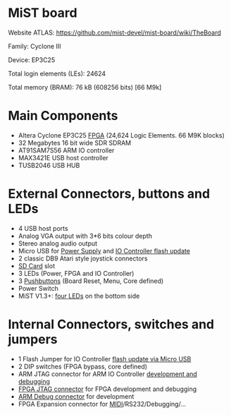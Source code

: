# MiST board

Website ATLAS: https://github.com/mist-devel/mist-board/wiki/TheBoard

Family: Cyclone III

Device: EP3C25

Total login elements (LEs): 24624

Total memory (BRAM):  76 kB  (608256 bits) [66 M9k]



# Main Components

- Altera Cyclone EP3C25 [FPGA](https://github.com/mist-devel/mist-board/wiki/WhatIsThis#what-is-fpga-and-this-hdl-it-uses) (24,624 Logic Elements. 66 M9K blocks)
- 32 Megabytes 16 bit wide SDR SDRAM
- AT91SAM7S56 ARM IO controller
- MAX3421E USB host controller
- TUSB2046 USB HUB

# External Connectors, buttons and LEDs

- 4 USB host ports
- Analog VGA output with 3*6 bits colour depth
- Stereo analog audio output
- Micro USB for [Power Supply](https://github.com/mist-devel/mist-board/wiki/Peripherals#power-supply) and [IO Controller flash update](https://github.com/mist-devel/mist-board/wiki/HowToInstallTheFirmware#updating-the-io-controller-via-sam-ba-under-windows)
- 2 classic DB9 Atari style joystick connectors
- [SD Card](https://github.com/mist-devel/mist-board/wiki/SDCardSetup) slot
- 3 LEDs (Power, FPGA and IO Controller)
- 3 [Pushbuttons](https://github.com/mist-devel/mist-board/wiki/JoystickShortcuts#on-board-buttons) (Board Reset, Menu, Core defined)
- Power Switch
- MiST V1.3+: [four LEDs](https://github.com/mist-devel/mist-board/wiki/DocIni#led_animation) on the bottom side

# Internal Connectors, switches and jumpers

- 1 Flash Jumper for IO Controller [flash update via Micro USB](https://github.com/mist-devel/mist-board/wiki/HowToInstallTheFirmware#updating-the-io-controller-via-sam-ba-under-windows)
- 2 DIP switches (FPGA bypass, core defined)
- ARM JTAG connector for ARM IO Controller [development and debugging](https://github.com/mist-devel/mist-board/wiki/HowToDevelopForTheMist#development-hardware)
- [FPGA JTAG connector](https://github.com/mist-devel/mist-board/wiki/UsingAByteBlaster) for FPGA development and debugging
- [ARM Debug connector](https://github.com/mist-devel/mist-board/wiki/Usb2Serial) for development
- FPGA Expansion connector for [MIDI](https://github.com/mist-devel/mist-board/wiki/Midi)/RS232/Debugging/...
